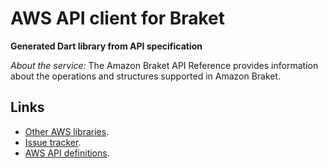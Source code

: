 # AWS API client for Braket

**Generated Dart library from API specification**

*About the service:*
The Amazon Braket API Reference provides information about the operations
and structures supported in Amazon Braket.

## Links

- [Other AWS libraries](https://github.com/agilord/aws_client/tree/master/generated).
- [Issue tracker](https://github.com/agilord/aws_client/issues).
- [AWS API definitions](https://github.com/aws/aws-sdk-js/tree/master/apis).
